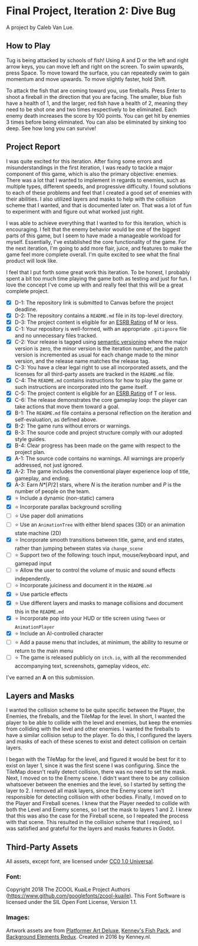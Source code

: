 # Final Project, Iteration 2: Dive Bug
A project by Caleb Van Lue.

## How to Play
Tug is being attacked by schools of fish! Using A and D or the left and right arrow keys, you can move left and right on the screen. To swim upwards, press Space. To move toward the surface, you can repeatedly swim to gain momentum and move upwards. To move slightly faster, hold Shift.

To attack the fish that are coming toward you, use fireballs. Press Enter to shoot a fireball in the direction that you are facing. The smaller, blue fish have a health of 1, and the larger, red fish have a health of 2, meaning they need to be shot one and two times respectively to be eliminated. Each enemy death increases the score by 100 points. You can get hit by enemies 3 times before being eliminated. You can also be eliminated by sinking too deep. See how long you can survive!


## Project Report
I was quite excited for this iteration. After fixing some errors and misunderstandings in the first iteration, I was ready to tackle a major component of this game, which is also the primary objective: enemies. There was a lot that I wanted to implement in regards to enemies, such as multiple types, different speeds, and progressive difficulty. I found solutions to each of these problems and feel that I created a good set of enemies with their abilities. I also utilized layers and masks to help with the collision scheme that I wanted, and that is documented later on. That was a lot of fun to experiment with and figure out what worked just right.

I was able to achieve everything that I wanted to for this iteration, which is encouraging. I felt that the enemy behavior would be one of the biggest parts of this game, but I seem to have made a manageable workload for myself. Essentially, I've established the core functionality of the game. For the next iteration, I'm going to add more flair, juice, and features to make the game feel more complete overall. I'm quite excited to see what the final product will look like.

I feel that I put forth some great work this iteration. To be honest, I probably spent a bit too much time playing the game both as testing and just for fun. I love the concept I've come up with and really feel that this will be a great complete project. 

- [X] D-1: The repository link is submitted to Canvas before the project deadline.
- [X] D-2: The repository contains a <code>README.md</code> file in its top-level directory.
- [X] D-3: The project content is eligible for an <a href="https://www.esrb.org/ratings-guide/">ESRB Rating</a> of M or less.
- [X] C-1: Your repository is well-formed, with an appropriate <code>.gitignore</code> file and no unnecessary files tracked.
- [X] C-2: Your release is tagged using <a href="https://semver.org/">semantic versioning</a> where the major version is zero, the minor version is the iteration number, and the patch version is incremented as usual for each change made to the minor version, and the release name matches the release tag.
- [X] C-3: You have a clear legal right to use all incorporated assets, and the licenses for all third-party assets are tracked in the <code>README.md</code> file.
- [X] C-4: The <code>README.md</code> contains instructions for how to play the game or such instructions are incorporated into the game itself.
- [X] C-5: The project content is eligible for an <a href="https://www.esrb.org/ratings-guide/">ESRB Rating</a> of T or less.
- [X] C-6: The release demonstrates the core gameplay loop: the player can take actions that move them toward a goal.
- [X] B-1: The <code>README.md</code> file contains a personal reflection on the iteration and self-evaluation, as defined above.
- [X] B-2: The game runs without errors or warnings.
- [X] B-3: The source code and project structure comply with our adopted style guides.
- [X] B-4: Clear progress has been made on the game with respect to the project plan.
- [X] A-1: The source code contains no warnings. All warnings are properly addressed, not just ignored.
- [X] A-2: The game includes the conventional player experience loop of title, gameplay, and ending.
- [X] A-3: Earn <em>N</em>*&lceil;<em>P</em>/2&rceil; stars, where <em>N</em> is the iteration number and <em>P</em> is the number of people on the team.
- [X] ⭐ Include a dynamic (non-static) camera
- [X] ⭐ Incorporate parallax background scrolling
- [ ] ⭐ Use paper doll animations
- [ ] ⭐ Use an <code>AnimationTree</code> with either blend spaces (3D) or an animation state machine (2D)
- [X] ⭐ Incorporate smooth transitions between title, game, and end states, rather than jumping between states via <code>change_scene</code>
- [ ] ⭐ Support two of the following: touch input, mouse/keyboard input, and gamepad input
- [ ] ⭐ Allow the user to control the volume of music and sound effects independently.
- [ ] ⭐ Incorporate juiciness and document it in the <code>README.md</code>
- [X] ⭐ Use particle effects
- [X] ⭐ Use different layers and masks to manage collisions and document this in the <code>README.md</code>
- [X] ⭐ Incorporate pop into your HUD or title screen using <code>Tween</code> or <code>AnimationPlayer</code>
- [X] ⭐ Include an AI-controlled character
- [ ] ⭐ Add a pause menu that includes, at minimum, the ability to resume or return to the main menu
- [ ] ⭐ The game is released publicly on <code>itch.io</code>, with all the recommended accompanying text, screenshots, gameplay videos, <i>etc.</i>

I've earned an **A** on this submission.

## Layers and Masks
I wanted the collision scheme to be quite specific between the Player, the Enemies, the fireballs, and the TileMap for the level. In short, I wanted the player to be able to collide with the level and enemies, but keep the enemies from colliding with the level and other enemies. I wanted the fireballs to have a similar collision setup to the player. To do this, I configured the layers and masks of each of these scenes to exist and detect collision on certain layers. 

I began with the TileMap for the level, and figured it would be best for it to exist on layer 1, since it was the first scene I was configuring. Since the TileMap doesn't really detect collision, there was no need to set the mask. Next, I moved on to the Enemy scene. I didn't want there to be any collision whatsoever between the enemies and the level, so I started by setting the layer to 2. I removed all mask layers, since the Enemy scene isn't responsible for detecting collision with other bodies. Finally, I moved on to the Player and Fireball scenes. I knew that the Player needed to collide with both the Level and Enemy scenes, so I set the mask to layers 1 and 2. I knew that this was also the case for the Fireball scene, so I repeated the process with that scene. This resulted in the collision scheme that I required, so I was satisfied and grateful for the layers and masks features in Godot. 

## Third-Party Assets
All assets, except font, are licensed under [CC0 1.0 Universal](https://creativecommons.org/publicdomain/zero/1.0/). 

### Font: 
Copyright 2018 The ZCOOL KuaiLe Project Authors (https://www.github.com/googlefonts/zcool-kuaile). This Font Software is licensed under the SIL Open Font License, Version 1.1.

### Images:
Artwork assets are from [Platformer Art Deluxe](https://kenney.nl/assets/platformer-art-deluxe), [Kenney's Fish Pack](https://kenney.nl/assets/fish-pack), and [Background Elements Redux](https://kenney.nl/assets/background-elements-redux). Created in 2016 by Kenney.nl.
